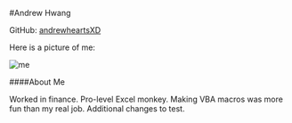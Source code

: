 #Andrew Hwang

GitHub: [andrewheartsXD](http://github.com/andrewheartsxd)

Here is a picture of me:

![me](http://i.imgur.com/URlNk85.jpg)

####About Me

Worked in finance. Pro-level Excel monkey. Making VBA macros was more fun than my real job. Additional changes to test.
